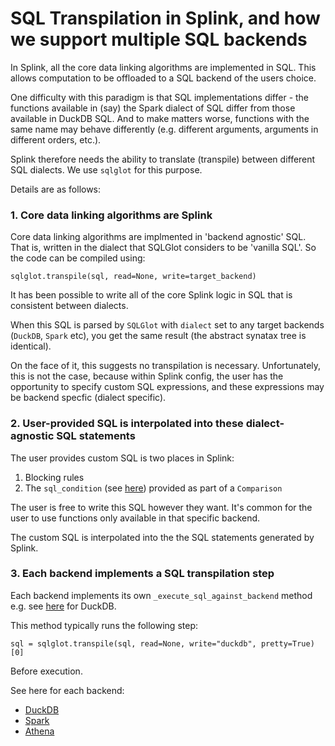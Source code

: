 # SQL Transpilation in Splink, and how we support multiple SQL backends

In Splink, all the core data linking algorithms are implemented in SQL. This allows computation to be offloaded to a SQL backend of the users choice.

One difficulty with this paradigm is that SQL implementations differ - the functions available in (say) the Spark dialect of SQL differ from those available in DuckDB SQL. And to make matters worse, functions with the same name may behave differently (e.g. different arguments, arguments in different orders, etc.).

Splink therefore needs the ability to translate (transpile) between different SQL dialects. We use `sqlglot` for this purpose.

Details are as follows:

### 1. Core data linking algorithms are Splink

Core data linking algorithms are implmented in 'backend agnostic' SQL. That is, written in the dialect that SQLGlot considers to be 'vanilla SQL'. So the code can be compiled using:

```
sqlglot.transpile(sql, read=None, write=target_backend)
```

It has been possible to write all of the core Splink logic in SQL that is consistent between dialects.

When this SQL is parsed by `SQLGlot` with `dialect` set to any target backends (`DuckDB`, `Spark` etc), you get the same result (the abstract synatax tree is identical).

On the face of it, this suggests no transpilation is necessary. Unfortunately, this is not the case, because within Splink config, the user has the opportunity to specify custom SQL expressions, and these expressions may be backend specfic (dialect specific).

### 2. User-provided SQL is interpolated into these dialect-agnostic SQL statements

The user provides custom SQL is two places in Splink:

1. Blocking rules
2. The `sql_condition` (see [here](https://moj-analytical-services.github.io/splink/settings_dict_guide.html#sql_condition)) provided as part of a `Comparison`

The user is free to write this SQL however they want. It's common for the user to use functions only available in that specific backend.

The custom SQL is interpolated into the the SQL statements generated by Splink.

### 3. Each backend implements a SQL transpilation step

Each backend implements its own `_execute_sql_against_backend` method e.g. see [here](https://github.com/moj-analytical-services/splink/blob/bf12f3159fe9287482f93202b946ea12fb3b0a9b/splink/duckdb/duckdb_linker.py#L178) for DuckDB.

This method typically runs the following step:

```
sql = sqlglot.transpile(sql, read=None, write="duckdb", pretty=True)[0]
```

Before execution.

See here for each backend:

- [DuckDB](https://github.com/moj-analytical-services/splink/blob/bf12f3159fe9287482f93202b946ea12fb3b0a9b/splink/duckdb/duckdb_linker.py#L178)
- [Spark](https://github.com/moj-analytical-services/splink/blob/bf12f3159fe9287482f93202b946ea12fb3b0a9b/splink/spark/spark_linker.py#L260)
- [Athena](https://github.com/moj-analytical-services/splink/blob/bf12f3159fe9287482f93202b946ea12fb3b0a9b/splink/athena/athena_linker.py#L322)
